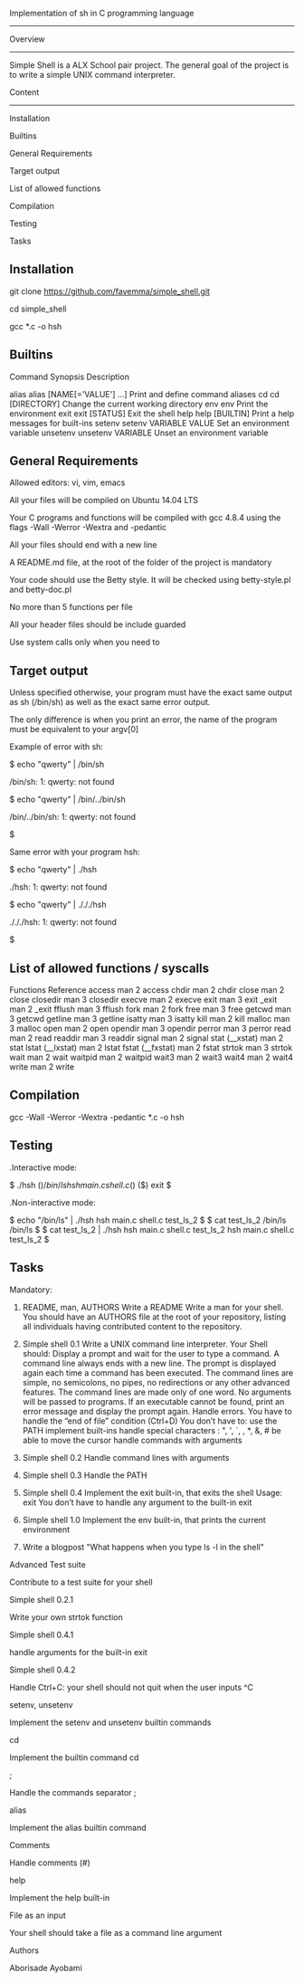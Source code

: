 Implementation of sh in C programming language
_______________________________________________________________________________________________
Overview
__________________________________________________________________________________________________________________________
Simple Shell is a ALX School pair project. The general goal of the project is to write a simple UNIX command interpreter.

Content
_________________________________________________________________________________________________________________________________________
Installation

Builtins

General Requirements

Target output

List of allowed functions

Compilation

Testing

Tasks

Installation
--------------------------------------------------------------------------------------------------------------------
git clone https://github.com/favemma/simple_shell.git

cd simple_shell

gcc *.c -o hsh

Builtins
---------------------------------------------------------------------------------------------------------------------
Command           Synopsis                   Description

alias    alias [NAME[='VALUE'] ...]   Print and define command aliases
cd       cd [DIRECTORY]               Change the current working directory
env      env                          Print the environment
exit     exit [STATUS]                Exit the shell
help     help [BUILTIN]               Print a help messages for built-ins
setenv   setenv VARIABLE VALUE        Set an environment variable
unsetenv unsetenv VARIABLE            Unset an environment variable

General Requirements
-----------------------------------------------------------------------------------------------------------------------------------------
Allowed editors: vi, vim, emacs

All your files will be compiled on Ubuntu 14.04 LTS

Your C programs and functions will be compiled with gcc 4.8.4 using the flags -Wall -Werror -Wextra and -pedantic

All your files should end with a new line

A README.md file, at the root of the folder of the project is mandatory

Your code should use the Betty style. It will be checked using betty-style.pl and betty-doc.pl

No more than 5 functions per file

All your header files should be include guarded

Use system calls only when you need to

Target output
--------------------------------------------------------------------------------------------------------------------------------------
Unless specified otherwise, your program must have the exact same output as sh (/bin/sh) as well as the exact same error output.

The only difference is when you print an error, the name of the program must be equivalent to your argv[0]

Example of error with sh:

$ echo "qwerty" | /bin/sh

/bin/sh: 1: qwerty: not found

$ echo "qwerty" | /bin/../bin/sh

/bin/../bin/sh: 1: qwerty: not found

$

Same error with your program hsh:

$ echo "qwerty" | ./hsh

./hsh: 1: qwerty: not found

$ echo "qwerty" | ./././hsh

./././hsh: 1: qwerty: not found

$

List of allowed functions / syscalls
------------------------------------------------------------------------------------------------------------------------------------------
Functions         Reference
access            man 2 access
chdir             man 2 chdir
close             man 2 close
closedir          man 3 closedir
execve            man 2 execve
exit              man 3 exit
_exit             man 2 _exit
fflush            man 3 fflush
fork              man 2 fork
free              man 3 free
getcwd            man 3 getcwd
getline           man 3 getline
isatty            man 3 isatty
kill              man 2 kill
malloc            man 3 malloc
open              man 2 open
opendir           man 3 opendir
perror            man 3 perror
read              man 2 read
readdir           man 3 readdir
signal            man 2 signal
stat              (__xstat) man 2 stat
lstat             (__lxstat) man 2 lstat
fstat             (__fxstat) man 2 fstat
strtok            man 3 strtok
wait              man 2 wait
waitpid           man 2 waitpid
wait3             man 2 wait3
wait4             man 2 wait4
write             man 2 write

Compilation
-------------------------------------------------------------------------------------------------------------------------------------------------
gcc -Wall -Werror -Wextra -pedantic *.c -o hsh 

Testing
--------------------------------------------------------------------------------------------------------------------------------------------------
.Interactive mode:

$ ./hsh
($) /bin/ls
hsh main.c shell.c
($)
($) exit
$

.Non-interactive mode:

$ echo "/bin/ls" | ./hsh
hsh main.c shell.c test_ls_2
$
$ cat test_ls_2
/bin/ls
/bin/ls
$
$ cat test_ls_2 | ./hsh
hsh main.c shell.c test_ls_2
hsh main.c shell.c test_ls_2
$

Tasks
---------------------------------------------------------------------------------------------------------------------------------------------
Mandatory:

1. README, man, AUTHORS
	Write a README
	Write a man for your shell.
	You should have an AUTHORS file at the root of your repository, listing all individuals having contributed content to the repository.
2. Simple shell 0.1
	Write a UNIX command line interpreter.
	Your Shell should: Display a prompt and wait for the user to type a command. A command line always ends with a new line. The prompt is displayed again each time a command has been executed. The command lines are simple, no semicolons, no pipes, no redirections or any other advanced features. The command lines are made only of one word. No arguments will be passed to programs. If an executable cannot be found, print an error message and display the prompt again. Handle errors. You have to handle the “end of file” condition (Ctrl+D)
	You don’t have to: use the PATH implement built-ins handle special characters : ", ', `, , *, &, # be able to move the cursor handle commands with arguments

3. Simple shell 0.2
	Handle command lines with arguments

4. Simple shell 0.3
	    Handle the PATH

5. Simple shell 0.4
	    Implement the exit built-in, that exits the shell
  	  Usage: exit
   	 You don’t have to handle any argument to the built-in exit

6. Simple shell 1.0
	Implement the env built-in, that prints the current environment

7. Write a blogpost "What happens when you type ls -l in the shell"

Advanced
Test suite

Contribute to a test suite for your shell

Simple shell 0.2.1

Write your own strtok function

Simple shell 0.4.1

handle arguments for the built-in exit

Simple shell 0.4.2

Handle Ctrl+C: your shell should not quit when the user inputs ^C

setenv, unsetenv

Implement the setenv and unsetenv builtin commands

cd

Implement the builtin command cd

;

Handle the commands separator ;

alias

Implement the alias builtin command

Comments

Handle comments (#)

help

Implement the help built-in

File as an input

Your shell should take a file as a command line argument

Authors

Aborisade Ayobami
